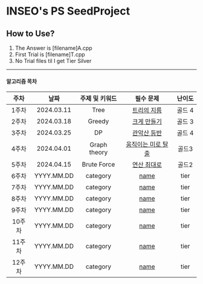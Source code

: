 # INSEO's PS SeedProject
## How to Use?
1. The Answer is  [filename]A.cpp
2. First Trial is [filename]T.cpp
3. No Trial files til I get Tier Silver
---
#### 알고리즘 목차
| 주차 | 날짜 | 주제 및 키워드 | 필수 문제 | 난이도 |
|:---------:|:---------:|:---------:|:---------:|:---------:|
|1주차| 2024.03.11 | Tree | [트리의 지름](https://www.acmicpc.net/problem/1967) | 골드 4 |
|2주차| 2024.03.18 | Greedy | [크게 만들기](https://www.acmicpc.net/problem/2812) | 골드 3 |  
|3주차| 2024.03.25 | DP | [관악산 등반](https://www.acmicpc.net/problem/14699) | 골드 4 |   
|4주차| 2024.04.01 | Graph theory | [움직이는 미로 탈출](https://www.acmicpc.net/problem/16954) | 골드3 |
|5주차| 2024.04.15 | Brute Force | [연산 최대로](https://www.acmicpc.net/problem/21943) | 골드2 |
|6주차| YYYY.MM.DD | category | [name](link) | tier |
|7주차| YYYY.MM.DD | category | [name](link) | tier |
|8주차| YYYY.MM.DD | category | [name](link) | tier |
|9주차| YYYY.MM.DD | category | [name](link) | tier |
|10주차| YYYY.MM.DD | category | [name](link) | tier |
|11주차| YYYY.MM.DD | category | [name](link) | tier |
|12주차| YYYY.MM.DD | category | [name](link) | tier |